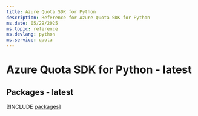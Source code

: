 ```yaml
---
title: Azure Quota SDK for Python
description: Reference for Azure Quota SDK for Python
ms.date: 05/29/2025
ms.topic: reference
ms.devlang: python
ms.service: quota
---
```

# Azure Quota SDK for Python - latest
## Packages - latest
[!INCLUDE [packages](quota-index.md)]